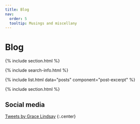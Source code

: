 ```yaml
---
title: Blog
nav:
  order: 5
  tooltip: Musings and miscellany
---
```


# <i class="fas fa-feather-alt"></i>Blog

{% include section.html %}

{% include search-info.html %}

{% include list.html data="posts" component="post-excerpt" %}

{% include section.html %}

## Social media

<!-- Twitter embeds from https://publish.twitter.com/ -->

<a class="twitter-timeline" data-width="800" data-height="400" href="https://twitter.com/neurograce?ref_src=twsrc%5Etfw">Tweets by Grace Lindsay</a> <script async src="https://platform.twitter.com/widgets.js" charset="utf-8"></script>
{:.center}
